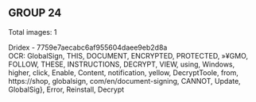 ## GROUP 24
Total images: 1  

Dridex - 7759e7aecabc6af955604daee9eb2d8a  
OCR: GlobalSign, THIS, DOCUMENT, ENCRYPTED, PROTECTED, »¥GMO, FOLLOW, THESE, INSTRUCTIONS, DECRYPT, VIEW, using, Windows, higher, click, Enable, Content, notification, yellow, DecryptToole, from, https://shop, globalsign, com/en/document-signing, CANNOT, Update, GlobalSig}, Error, Reinstall, Decrypt  

